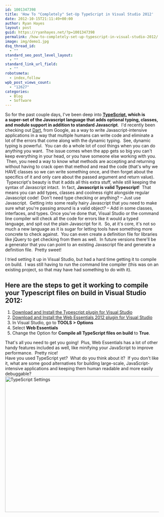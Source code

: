 ```yaml
---
id: 1001347398
title: 'How To "Completely" Set-Up TypeScript in Visual Studio 2012'
date: 2012-10-15T21:11:49+00:00
author: Ryan Hayes
layout: post
guid: https://ryanhayes.net/?p=1001347398
permalink: /how-to-completely-set-up-typescript-in-visual-studio-2012/
image: img/demo1.jpg
dsq_thread_id:
  - ""
standard_seo_post_level_layout:
  - ""
standard_link_url_field:
  - ""
robotsmeta:
  - index,follow
wpb_post_views_count:
  - "12627"
categories:
  - Blog
  - Software
---
```

So for the past couple days, I've been deep into **[TypeScript](https://www.typescriptlang.org/), which is a super-set of the Javascript language that adds optional typing, classes, and module support in addition to standard Javascript**.  I'd recently been checking out [Dart](https://dartlang.org), from Google, as a way to write Javascript-intensive applications in a way that multiple humans can write code and eliminate a lot of the errors that come along with the dynamic typing.  See, dynamic typing is powerful.  You can do a whole lot of cool things when you can do anything you want.  The issue comes when the app gets so big you can't keep everything in your head, or you have someone else working with you.  Then, you need a way to know what methods are accepting and returning without having to crack open that method and read the code (that's why we HAVE classes so we can write something once, and then forget about the specifics of it and only care about the passed argument and return value).  Typescript's beauty is that it adds all this extra stuff, while still keeping the syntax of Javascript intact.  In fact, **Javascript is valid Typescript!**  That means you can add types, classes and coolness right alongside regular Javascript code!  Don't need type checking or anything? &#8211; Just use Javascript.  Getting into some really hairy Javascript that you need to make sure what you're passing around is a valid object? &#8211; Add in some classes, interfaces, and types. Once you've done that, Visual Studio or the command line compiler will check all the code for errors like it would a typed language, and spit out the plain Javascript for it.  So, at it's core, it's not so much a new language as it is sugar for letting tools have something more concrete to check against.  You can even create a definition file for libraries like jQuery to get checking from them as well.  In future versions there'll be a generator that you can point to an existing Javascript file and generate a definition file.  Pretty sweet!

I tried setting it up in Visual Studio, but had a hard time getting it to compile on build.  I was still having to run the command line compiler (this was on an existing project, so that may have had something to do with it).

## Here are the steps to get it working to compile your Typescript files on build in Visual Studio 2012:

<!--more-->

  1. [Download and Install the Typescript plugin for Visual Studio](https://www.microsoft.com/en-us/download/details.aspx?id=34790)
  2. [Download and Install the Web Essentials 2012 plugin for Visual Studio](https://visualstudiogallery.msdn.microsoft.com/07d54d12-7133-4e15-becb-6f451ea3bea6)
  3. In Visual Studio, go to **TOOLS > Options**
  4. Select **Web Essentials**
  5. Change the Option for **Compile all TypeScript files on build** to **True**.

<div>
  That's all you need to get you going!  Plus, Web Essentials has a lot of other handy features included as well, like minifying your JavaScript to improve performance.  Pretty nice!
</div>

<div>
</div>

<div>
  Have you used TypeScript yet?  What do you think about it?  If you don't like it, what are some good alternatives for building large-scale, JavaScript-intensive applications and keeping them human readable and more easily debuggable?
</div>

<div>
</div>

<div>
  <a href="https://ryanhayes.wpengine.comimg/wp-content/uploads/2013/10/TypeScript-Settings_odh81v.png"><img class="alignnone size-full wp-image-1001347399" title="TypeScript Settings" alt="TypeScript Settings" src="https://ryanhayes.wpengine.comimg/wp-content/uploads/2013/10/TypeScript-Settings_odh81v.png" width="761" height="444" srcset="https://ryanhayes.netimg/wp-content/uploads/2013/10/TypeScript-Settings_odh81v.png 761w, https://ryanhayes.netimg/wp-content/uploads/2013/10/TypeScript-Settings_odh81v-300x175.png 300w" sizes="(max-width: 761px) 100vw, 761px" /></a>
</div>

<div>
</div>